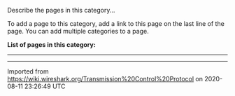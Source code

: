 Describe the pages in this category...

To add a page to this category, add a link to this page on the last line of the page. You can add multiple categories to a page.

**List of pages in this category:**

<div class="searchresults">

</div>

-----

---

Imported from https://wiki.wireshark.org/Transmission%20Control%20Protocol on 2020-08-11 23:26:49 UTC
